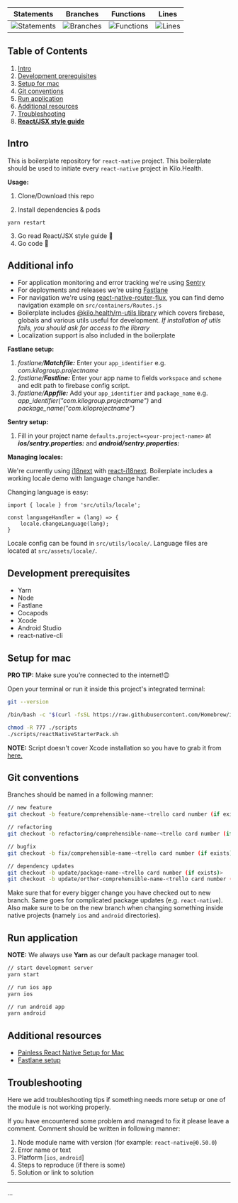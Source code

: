 | Statements                                                                          | Branches                                                                          | Functions                                                                          | Lines                                                                          |
| ----------------------------------------------------------------------------------- | --------------------------------------------------------------------------------- | ---------------------------------------------------------------------------------- | ------------------------------------------------------------------------------ |
| ![Statements](https://img.shields.io/badge/Coverage-0%25-red.svg 'Make me better!') | ![Branches](https://img.shields.io/badge/Coverage-0%25-red.svg 'Make me better!') | ![Functions](https://img.shields.io/badge/Coverage-0%25-red.svg 'Make me better!') | ![Lines](https://img.shields.io/badge/Coverage-0%25-red.svg 'Make me better!') |

## Table of Contents

1. [Intro](#intro)
1. [Development prerequisites](#development-prerequisites)
1. [Setup for mac](#setup-for-mac)
1. [Git conventions](#git-conventions)
1. [Run application](#run-application)
1. [Additional resources](#additional-resources)
1. [Troubleshooting](#troubleshooting)
1. **[React/JSX style guide](STYLE_GUIDE_DOC.md)**

## Intro

This is boilerplate repository for `react-native` project.
This boilerplate should be used to initiate every `react-native` project in Kilo.Health.

**Usage:**

1. Clone/Download this repo


2. Install dependencies & pods

```
yarn restart
```

3. Go read React/JSX style guide 👀
4. Go code 🚀

## Additional info

- For application monitoring and error tracking we're using [Sentry](https://docs.sentry.io/)
- For deployments and releases we're using [Fastlane](https://docs.fastlane.tools/)
- For navigation we're using [react-native-router-flux](https://www.npmjs.com/package/react-native-router-flux), you can find demo navigation example on `src/containers/Routes.js`
- Boilerplate includes [@kilo.health/rn-utils library](https://bitbucket.org/kilogrupe/kilo-rn-utils/src/master/) which covers firebase, globals and various utils useful for development. _If installation of utils fails, you should ask for access to the library_
- Localization support is also included in the boilerplate

**Fastlane setup:**

1. _fastlane/**Matchfile:**_ Enter your `app_identifier`
   e.g. _com.kilogroup.projectname_
2. _fastlane/**Fastline:**_ Enter your app name to fields `workspace` and `scheme` and edit path to firebase config script.
3. _fastlane/**Appfile:**_ Add your `app_identifier` and `package_name`
   e.g. _app_identifier("com.kilogroup.projectname")_ and _package_name("com.kiloprojectname")_

**Sentry setup:**

1. Fill in your project name `defaults.project=<your-project-name>` at _**ios/sentry.properties:**_ and _**android/sentry.properties:**_

**Managing locales:**

We're currently using [i18next](https://www.i18next.com/) with [react-i18next](https://react.i18next.com/). Boilerplate includes a working locale demo with language change handler.

Changing language is easy:

```
import { locale } from 'src/utils/locale';

const languageHandler = (lang) => {
    locale.changeLanguage(lang);
}
```

Locale config can be found in `src/utils/locale/`. Language files are located at `src/assets/locale/`.

## Development prerequisites

- Yarn
- Node
- Fastlane
- Cocapods
- Xcode
- Android Studio
- react-native-cli

## Setup for mac

**PRO TIP:** Make sure you’re connected to the internet!🙃

Open your terminal or run it inside this project's integrated terminal:

```bash
git --version

/bin/bash -c "$(curl -fsSL https://raw.githubusercontent.com/Homebrew/install/master/install.sh)"

chmod -R 777 ./scripts
./scripts/reactNativeStarterPack.sh
```

**NOTE:** Script doesn't cover Xcode installation so you have to grab it from [here.](https://developer.apple.com/xcode/resources/)

## Git conventions

Branches should be named in a following manner:

```bash
// new feature
git checkout -b feature/comprehensible-name-<trello card number (if exists)>

// refactoring
git checkout -b refactoring/comprehensible-name-<trello card number (if exists)>

// bugfix
git checkout -b fix/comprehensible-name-<trello card number (if exists)>

// dependency updates
git checkout -b update/package-name-<trello card number (if exists)>
git checkout -b update/orther-comprehensible-name-<trello card number (if exists)>
```

Make sure that for every bigger change you have checked out to new branch.
Same goes for complicated package updates (e.g. `react-native`). Also make
sure to be on the new branch when changing something inside native projects
(namely `ios` and `android` directories).

## Run application

**NOTE:** We always use **Yarn** as our default package manager tool.

```bash
// start development server
yarn start

// run ios app
yarn ios

// run android app
yarn android
```

## Additional resources

- [Painless React Native Setup for Mac](https://shift.infinite.red/painless-react-native-setup-for-mac-windows-linux-956c23d2abf9)
- [Fastlane setup](https://carloscuesta.me/blog/shipping-react-native-apps-with-fastlane/)

## Troubleshooting

Here we add troubleshooting tips if something needs more setup or one of the module is not working properly.

If you have encountered some problem and managed to fix it please leave a comment.
Comment should be written in following manner:

1. Node module name with version (for example: `react-native@0.50.0`)
1. Error name or text
1. Platform [`ios`, `android`]
1. Steps to reproduce (if there is some)
1. Solution or link to solution

---

...
